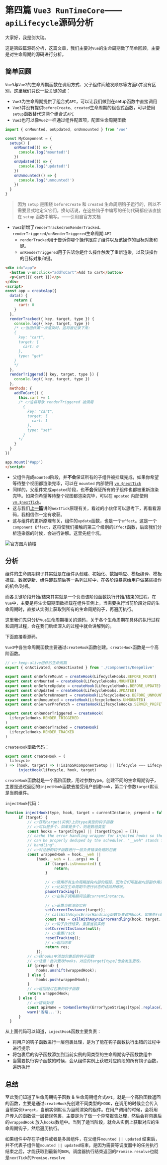 # 第四篇 `Vue3 RunTimeCore`——`apiLifecycle`源码分析

大家好，我是剑大瑞。

这是第四篇源码分析，这篇文章，我们主要对`Vue`的生命周期做了简单回顾，主要是对生命周期的源码进行分析。

## 简单回顾

`Vue3`与`Vue2`的生命周期函数在调用方式、父子组件间触发顺序等方面b并没有区别，这里我们只说一些关键的点：

- `Vue3`为生命周期提供了组合式`API`，可以让我们做到在setup函数中直接调用
- `Vue3`并没有提供`beforeCreate`、`created`生命周期的组合式函数，可以使用`setup`函数替代这两个组合式`API`
- `Vue3`也可以像`Vue2`一样通过组件配置项，配置生命周期函数

```js
import { onMounted, onUpdated, onUnmounted } from 'vue'

const MyComponent = {
  setup() {
    onMounted(() => {
      console.log('mounted!')
    })
    onUpdated(() => {
      console.log('updated!')
    })
    onUnmounted(() => {
      console.log('unmounted!')
    })
  }
}
```

> 因为 `setup` 是围绕 `beforeCreate` 和 `created` 生命周期钩子运行的，所以不需要显式地定义它们。换句话说，在这些钩子中编写的任何代码都应该直接在 `setup` 函数中编写。——引用自官方文档

- `Vue3`新增了`renderTracked/onRenderTracked`、`renderTriggered/onRenderTriggered`生命周期 `API`
  - `renderTracked`用于告诉你哪个操作跟踪了组件以及该操作的目标对象和键。
  - `onRenderTriggered`用于告诉你是什么操作触发了重新渲染，以及该操作的目标对象和键。

```html
<div id="app">
  <button v-on:click="addToCart">Add to cart</button>
  <p>Cart({{ cart }})</p>
</div>
<script>
const app = createApp({
  data() {
    return {
      cart: 0
    }
  },
  renderTracked({ key, target, type }) {
    console.log({ key, target, type })
    /* 👉当组件第一次渲染时，这将被记录下来:
    {
      key: "cart",
      target: {
        cart: 0
      },
      type: "get"
    }
    */
  },
  renderTriggered({ key, target, type }) {
    console.log({ key, target, type })
  },
  methods: {
    addToCart() {
      this.cart += 1
      /* 👉这将导致 renderTriggered 被调用
        {
          key: "cart",
          target: {
            cart: 1
          },
          type: "set"
        }
      */
    }
  }
})

app.mount('#app')
</script>
```

- 父组件完成`mounted`阶段，并**不会**保证所有的子组件被挂载完成，如果你希望等待整个视图都渲染完毕，可以在 `mounted` 内部使用 [`vm.$nextTick`](https://v3.cn.vuejs.org/api/instance-methods.html#nexttick)
- 同样的，父组件完成`updated`阶段，也**不会**保证所有的子组件也都被重新渲染完毕。如果你希望等待整个视图都渲染完毕，可以在 `updated` 内部使用 [`vm.$nextTick`](https://v3.cn.vuejs.org/api/instance-methods.html#nexttick)。
- 这与我们[**上一篇**](https://mp.weixin.qq.com/s/SmAF9qvtAiyGRxEv5A-0CA)讲的`nextTick`原理有关，看过的小伙伴可以思考下，再看看源码，我相信你一定有收获。
- 这与组件的更新原理有关，组件的`update`函数，也是一个`effect`。这是一个`component Effect`，这将使我们接触的第三个级别的`Effect`函数，后面我们分析渲染器的时候，会进行讲解。这里先挖个坑。

![官方图片镇楼](D:\vue3深入浅出\docs\.vuepress\public\img\runtime-core\lifecycle.jpg)

## 分析

组件的生命周期钩子其实就是在组件从创建、初始化、数据响应、模板编译、模板挂载、数据更新、组件卸载前后等一系列过程中，在各阶段暴露给用户做某些操作的机会/时机。

而各关键阶段开始/结束其实就是一个负责该阶段函数执行开始/结束的过程。在`Vue`中，主要是将生命周期函数挂载在组件实例上，当需要执行当前阶段对应的生命周期时，直接从实例上获取到所有的生命周期钩子，再遍历执行。

这里我们先只分析`Vue`生命周期相关的源码，关于各个生命周期在具体的执行过程和调用过程，会在我们后续深入的过程中就会讲解到的。

下面直接看源码。

`Vue3`中各生命周期函数主要通过`createHook`函数创建。`createHook`函数是一个高阶函数。

```js
// 👉 keep-alive组件的生命周期
export { onActivated, onDeactivated } from './components/KeepAlive'

export const onBeforeMount = createHook(LifecycleHooks.BEFORE_MOUNT)
export const onMounted = createHook(LifecycleHooks.MOUNTED)
export const onBeforeUpdate = createHook(LifecycleHooks.BEFORE_UPDATE)
export const onUpdated = createHook(LifecycleHooks.UPDATED)
export const onBeforeUnmount = createHook(LifecycleHooks.BEFORE_UNMOUNT)
export const onUnmounted = createHook(LifecycleHooks.UNMOUNTED)
export const onServerPrefetch = createHook(LifecycleHooks.SERVER_PREFETCH)

export const onRenderTriggered = createHook(
  LifecycleHooks.RENDER_TRIGGERED
)
export const onRenderTracked = createHook(
  LifecycleHooks.RENDER_TRACKED
)
```

`createHook`函数代码：

```js
export const createHook = (
  lifecycle
) => (hook, target) => (!isInSSRComponentSetup || lifecycle === LifecycleHooks.SERVER_PREFETCH) && 
      injectHook(lifecycle, hook, target)
```

`createHook`函数就是一个高阶函数，用过参数type，创建不同的生命周期钩子，主要是通过返回的`injectHook`函数去接受用户创建`hook`，第二个参数`target`默认是当前组件。

`injectHook`代码：

```js
function injectHook(type, hook, target = currentInstance, prepend = false) {
      if (target) {
          // 👉获取target(实例)上的type类型的钩子函数
          // 👉可以是多个，如果是多个，则是数组类型
          const hooks = target[type] || (target[type] = []);
          // cache the error handling wrapper for injected hooks so the same hook
          // can be properly deduped by the scheduler. "__weh" stands for "with error
          // handling".
          // 👉对注册的钩子函数进行一层负责错误处理的包裹
          const wrappedHook = hook.__weh ||
              (hook.__weh = (...args) => {
                  if (target.isUnmounted) {
                      return;
                  }
                  
                  // 👉禁用所有生命周期挂钩内部的跟踪，因为它们可能被内部副作用调用。
                  // 👉比如在生命周期中进行状态的访问和修改。
                  pauseTracking();
                  // 👉在钩子调用期间设置currentInstance。
               
                  // 👉设置当前渲染实例
                  setCurrentInstance(target);
                  // callWithAsyncErrorHandling函数负责调用hook，如果执行过程出错会进行警告
                  const res = callWithAsyncErrorHandling(hook, target, type, args);
                  // 👉钩子执行结束，重置当前实例
                  setCurrentInstance(null);
                  // 👉重置Track
                  resetTracking();
                  // 👉返回结果
                  return res;
              });
          // 👉往hooks中添加包裹后的钩子函数
          // 👉注意：此次更改hooks，对应的target[type]也会发生更改。
          if (prepend) {
              hooks.unshift(wrappedHook);
          } else {
              hooks.push(wrappedHook);
          }
          // 👉返回经过包裹的钩子函数
          return wrappedHook;
      } else {
          // 👉错误处理
          const apiName = toHandlerKey(ErrorTypeStrings[type].replace(/ hook$/, ''));
          warn('省略...');
      }
  }
```

从上面代码可以知道，`injectHook`函数主要负责：

- 将用户的钩子函数进行一层包裹处理，是为了能在钩子函数执行出错的过程中进行提示
- 将包裹后的钩子函数添加到当前实例的同类型的生命周期钩子函数数组中
- 当需要执行钩子函数的时候，会从组件实例上获取对应阶段的所有钩子函数，遍历执行

## 总结

至此我们知道了生命周期钩子函数 & 生命周期组合式`API`，就是一个高阶函数返回的函数，主要是通过`createHook`先创建不同类型的`HOOK`，在调用的时候会会传入当前实例`target`，当前实例默认为当前渲染的组件。在用户调用的时候，会将用户传入的函数做一层错误包裹，主要是为了做一个异常报告处理，然后会将包裹后的`wrappedHook` 放入`hooks`数组中。当到了适当阶段，就会从实例上获取对应的生命周期钩子，然后遍历执行。

如果组件中存在子组件或者是多层组件，在父组件`mounted || updated` 结束后，并不代表子组件能`mounted || updated`结束，是因为需要等调度器中的任务执行结束之后，才能获取到最新的`DOM`。调度器执行结束返回的`Promise.resolve`也就是`nextTick`的`Promise.resolve`



